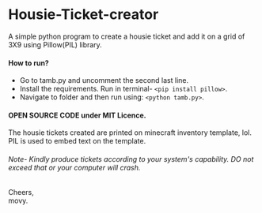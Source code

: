 # Housie-Ticket-creator 
A simple python program to create a housie ticket and add it on a grid of 3X9 using Pillow(PIL) library.  
#### How to run?  

* Go to tamb.py and uncomment the second last line.  
* Install the requirements. Run in terminal- `<pip install pillow>`. 
* Navigate to folder and then run using: `<python tamb.py>`. 

#### OPEN SOURCE CODE under MIT Licence.
The housie tickets created are printed on minecraft inventory template, lol.   
PIL is used to embed text on the template.  

###### Note- Kindly produce tickets according to your system's capability. DO not exceed that or your computer will crash.
Cheers,  
movy. 
